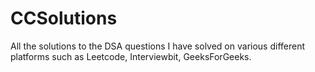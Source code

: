 # CCSolutions
All the solutions to the DSA questions I have solved on various different platforms such as Leetcode, Interviewbit, GeeksForGeeks.
